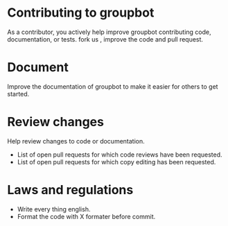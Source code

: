 # Contributing to groupbot
As a contributor, you actively help improve groupbot contributing code, documentation, or tests.
fork us , improve the code and pull request.
# Document 
Improve the documentation of groupbot to make it easier for others to get started.
# Review changes 
Help review changes to code or documentation.
  * List of open pull requests for which code reviews have been requested.
  * List of open pull requests for which copy editing has been requested.
# Laws and regulations
  * Write every thing english.
  * Format the code with X formater before commit.

